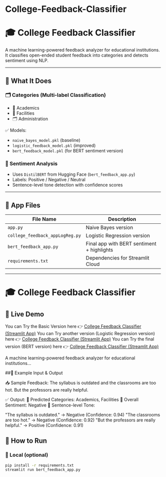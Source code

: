 # College-Feedback-Classifier
# 🎓 College Feedback Classifier

A machine learning-powered feedback analyzer for educational institutions. It classifies open-ended student feedback into categories and detects sentiment using NLP.

---

## 🧠 What It Does

### 🗂 Categories (Multi-label Classification)
- 📘 Academics
- 🏢 Facilities
- 🗂 Administration

✅ Models:
- `naive_bayes_model.pkl` (baseline)
- `logistic_feedback_model.pkl` (improved)
- `bert_feedback_model.pkl` (for BERT sentiment version)

### 💬 Sentiment Analysis
- Uses `DistilBERT` from Hugging Face (`bert_feedback_app.py`)
- Labels: Positive / Negative / Neutral
- Sentence-level tone detection with confidence scores

---

## 📄 App Files

| File Name                         | Description                                |
|----------------------------------|--------------------------------------------|
| `app.py`                         | Naive Bayes version                        |
| `college_feedback_appLogReg.py`  | Logistic Regression version                |
| `bert_feedback_app.py`           | Final app with BERT sentiment + highlights |
| `requirements.txt`               | Dependencies for Streamlit Cloud           |

---

# 🎓 College Feedback Classifier

## 🔗 Live Demo
You can Try the Basic Version here 👉 [College Feedback Classifier (Streamlit App)](https://college-feedback-classifier-naive-bayes.streamlit.app/)
You can Try another version (Logistic Regression version) here 👉 [College Feedback Classifier (Streamlit App)](https://college-feedback-classifier-logistic-regression.streamlit.app/)
You can Try the final version (BERT version) here 👉 [College Feedback Classifier (Streamlit App)](https://college-feedback-classifier-bert.streamlit.app/)

A machine learning-powered feedback analyzer for educational institutions...

##💬 Example Input & Output

📥 Sample Feedback:
The syllabus is outdated and the classrooms are too hot. But the professors are really helpful.

✅ Output:
📂 Predicted Categories: Academics, Facilities
💬 Overall Sentiment: Negative
🧠 Sentence-level Tone:

"The syllabus is outdated." → Negative (Confidence: 0.94)
"The classrooms are too hot." → Negative (Confidence: 0.92)
"But the professors are really helpful." → Positive (Confidence: 0.91)

## 🚀 How to Run

### 🔧 Local (optional)
```bash
pip install -r requirements.txt
streamlit run bert_feedback_app.py

